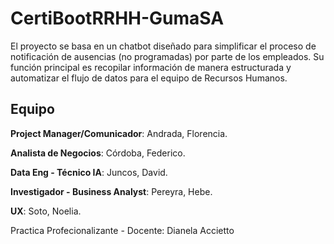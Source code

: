 # CertiBootRRHH-GumaSA

El proyecto se basa en un chatbot diseñado para simplificar el proceso de notificación de ausencias (no programadas) por parte de los empleados. Su función principal es recopilar información de manera estructurada y automatizar el flujo de datos para el equipo de Recursos Humanos.

## Equipo

**Project Manager/Comunicador**: Andrada, Florencia.

**Analista de Negocios**: Córdoba, Federico.

**Data Eng - Técnico IA**: Juncos, David.

**Investigador - Business Analyst**: Pereyra, Hebe.

**UX**: Soto, Noelia.


Practica Profecionalizante - 
Docente: Dianela Accietto
